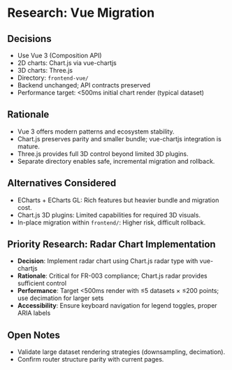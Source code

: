 # Research: Vue Migration

## Decisions
- Use Vue 3 (Composition API)
- 2D charts: Chart.js via vue-chartjs
- 3D charts: Three.js
- Directory: `frontend-vue/`
- Backend unchanged; API contracts preserved
- Performance target: <500ms initial chart render (typical dataset)

## Rationale
- Vue 3 offers modern patterns and ecosystem stability.
- Chart.js preserves parity and smaller bundle; vue-chartjs integration is mature.
- Three.js provides full 3D control beyond limited 3D plugins.
- Separate directory enables safe, incremental migration and rollback.

## Alternatives Considered
- ECharts + ECharts GL: Rich features but heavier bundle and migration cost.
- Chart.js 3D plugins: Limited capabilities for required 3D visuals.
- In-place migration within `frontend/`: Higher risk, difficult rollback.

## Priority Research: Radar Chart Implementation
- **Decision**: Implement radar chart using Chart.js radar type with vue-chartjs
- **Rationale**: Critical for FR-003 compliance; Chart.js radar provides sufficient control
- **Performance**: Target <500ms render with ≤5 datasets × ≤200 points; use decimation for larger sets
- **Accessibility**: Ensure keyboard navigation for legend toggles, proper ARIA labels

## Open Notes
- Validate large dataset rendering strategies (downsampling, decimation).
- Confirm router structure parity with current pages.
